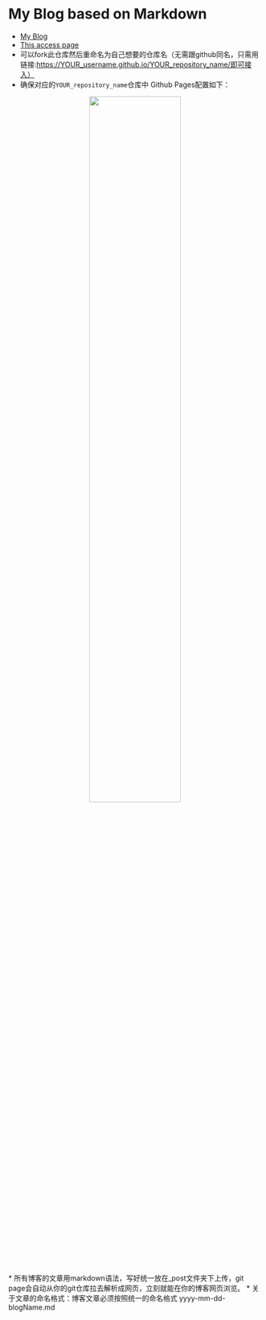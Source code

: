 # My Blog based on Markdown

* [My Blog](https://kwanwaipang.github.io/File/Blogs/My_Blog.html)
* [This access page](https://kwanwaipang.github.io/Blog_basedon_markdown/)
* 可以fork此仓库然后重命名为自己想要的仓库名（无需跟github同名，只需用链接:https://YOUR_username.github.io/YOUR_repository_name/即可接入）
* 确保对应的```YOUR_repository_name```仓库中 Github Pages配置如下：
<div align="center">
  <img src="https://kwanwaipang.github.io/ubuntu_md_blog/images/微信截图_20250202171747.png" width="60%" />
<figcaption>  
</figcaption>
</div>
* 所有博客的文章用markdown语法，写好统一放在_post文件夹下上传，git page会自动从你的git仓库拉去解析成网页，立刻就能在你的博客网页浏览。
* 关于文章的命名格式：博客文章必须按照统一的命名格式 yyyy-mm-dd-blogName.md
